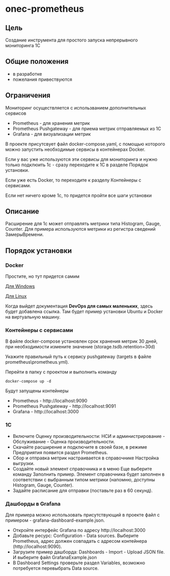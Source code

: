 # onec-prometheus

## Цель
Создание инструмента для простого запуска непрерывного мониторинга 1С

## Общие положения
* в разработке 
* пожелания привествуются

## Ограничения
Мониторинг осуществляется с использванием дополнительных сервисов
* Prometheus - для хранения метрик
* Prometheus Pushgateway - для приема метрик отправляемых из 1С
* Grafana - для визуализации метрик

В проекте присутсвует файл docker-compose.yaml, с помощью которого можно запустить необходимые сервисы в контейнерах Docker.

Если у вас уже используются эти сервисы для мониторинга и нужно только подклюить 1с - сразу переходите к 1С в разделе Порядок установки.

Если уже есть Docker, то переходите к разделу Контейнеры с сервисами.

Если нет ничего кроме 1с, то придется пройти все шаги установки

## Описание
Расширение для 1с может отправлять метрики типа Histogram, Gauge, Counter.
Для примера используются метрики из регистра сведений ЗамерыВремени.

## Порядок установки

### Docker
Простите, но тут придется самим

[Для Windows](https://docs.docker.com/desktop/install/windows-install/)

[Для Linux](https://docs.docker.com/desktop/install/linux-install/)

Когда выйдет документация **DevOps для самых маленьких**, здесь будет добавлена ссылка. Там будет пример установки Ubuntu и Docker на виртуальную машину.

### Контейнеры с сервисами

В файле docker-compose установлен срок хранения метрик 30 дней, при необходимости измените значение (storage.tsdb.retention=30d)

Укажите правильный путь к сервису pushgateway (targets в файле prometheus\prometheus.yml).

Перейти в папку с проектом и выполнить команду
```
docker-compose up -d
```

Будут запущены контейнеры
* Prometheus - http://localhost:9090
* Prometheus Pushgateway - http://localhost:9091
* Grafana - http://localhost:3000

### 1С
* Включите Оценку производительности: НСИ и администрирование - Обслуживание - Оценка производительности.
* Скачайте расширение и подключите в своей базе, в режиме Предприятия появится раздел Prometheus.
* Сбор и отправка метрик настраивается в справочнике Настройка выгрузки.
* Создайте новый элемент справочника и в меню Еще выберите команду Заполнить пример. Элемент справочника будет заполнен в соответствии с выбранным типом метрики (напомню, доступны Histogram, Gauge, Counter).
* Задайте расписание для отправки (поставьте раз в 60 секунд).

### Дашборды в Grafana
Для примера можно использовать присутствующий в проекте файл с примером - grafana-dashboard-example.json.
* Откройте интерфейс Grafana по адресу http://localhost:3000
* Добавьте ресурс: Configuration - Data sources. Выберите Prometheus, адрес должен совпадать с адресом контейнера (http://localhost:9090).
* Загрузите пример дашборда: Dashboards - Import - Upload JSON file. И выберите файл GrafanaExample.json
* В Dashboard Settings проверьте раздел Variables, возможно потребуется перевыбрать Data source.
